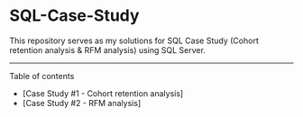 # SQL-Case-Study
This repository serves as my solutions for SQL Case Study (Cohort retention analysis & RFM analysis) using SQL Server.
***
Table of contents
*	[Case Study #1 - Cohort retention analysis]
*	[Case Study #2 - RFM analysis]
